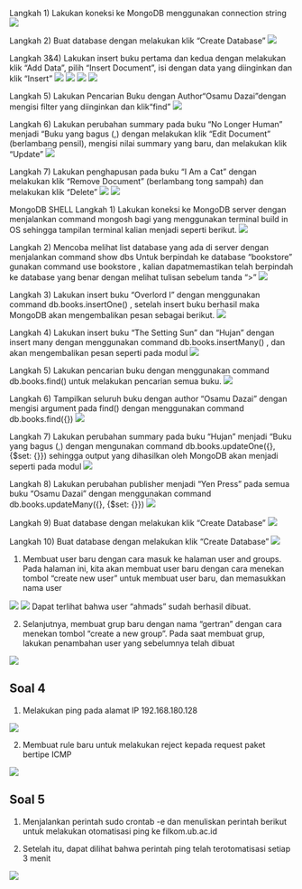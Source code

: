 Langkah 1) Lakukan koneksi ke MongoDB menggunakan connection string
<img src="1.jpg">

Langkah 2) Buat database dengan melakukan klik “Create Database”
<img src="2.jpg">

Langkah 3&4) Lakukan insert buku pertama dan kedua dengan melakukan klik “Add Data”, pilih “Insert
Document”,
isi dengan data yang diinginkan dan klik “Insert”
<img src="3.jpg">
<img src="4.jpg">
<img src="5.jpg">
<img src="6.jpg">

Langkah 5) Lakukan Pencarian Buku dengan Author“Osamu Dazai”dengan mengisi filter
yang diinginkan dan klik“find”
<img src="7.jpg">

Langkah 6) Lakukan perubahan summary pada buku “No Longer Human” menjadi “Buku
yang bagus (<NAMA>,<NIM>) dengan melakukan klik “Edit Document”
(berlambang pensil), mengisi nilai summary yang baru, dan melakukan klik
“Update”
<img src="8.jpg">

Langkah 7) Lakukan penghapusan pada buku “I Am a Cat” dengan melakukan klik
“Remove Document” (berlambang tong sampah) dan melakukan klik “Delete”
<img src="9.jpg">
<img src="10.jpg">


MongoDB SHELL
Langkah 1) Lakukan koneksi ke MongoDB server dengan menjalankan command mongosh bagi yang
menggunakan terminal build in OS sehingga tampilan terminal kalian menjadi seperti
berikut.
<img src="11.jpg">

Langkah 2) Mencoba melihat list database yang ada di server dengan menjalankan command show
dbs
Untuk berpindah ke database “bookstore” gunakan command use bookstore , kalian
dapatmemastikan telah berpindah ke database yang benar dengan melihat tulisan sebelum
tanda “>”
<img src="12.jpg">

Langkah 3) Lakukan insert buku “Overlord I” dengan menggunakan command
db.books.insertOne(<data kalian>) , setelah insert buku berhasil maka MongoDB akan
mengembalikan pesan sebagai berikut.
<img src="13.jpg">

Langkah 4) Lakukan insert buku “The Setting Sun” dan “Hujan” dengan insert many dengan
menggunakan command db.books.insertMany(<data kalian>) , dan akan mengembalikan
pesan seperti pada modul
<img src="14.jpg">

Langkah 5) Lakukan pencarian buku dengan menggunakan command db.books.find() untuk
melakukan pencarian semua buku.
<img src="15.jpg">

Langkah 6) Tampilkan seluruh buku dengan author “Osamu Dazai” dengan mengisi argument pada
find() dengan menggunakan command db.books.find({<filter yang ingin diisi>})
<img src="16.jpg">

Langkah 7) Lakukan perubahan summary pada buku “Hujan” menjadi “Buku yang bagus
(<NAMA>,<NIM>) dengan mengunakan command db.books.updateOne({<filter>},
{$set: {<data yang akan di update>}}) sehingga output yang dihasilkan oleh MongoDB
akan menjadi seperti pada modul
<img src="17.jpg">

Langkah 8) Lakukan perubahan publisher menjadi “Yen Press” pada semua buku “Osamu Dazai”
dengan menggunakan command db.books.updateMany({<filter>}, {$set: {<data yang
akan di update>}})
<img src="18.jpg">

Langkah 9) Buat database dengan melakukan klik “Create Database”
<img src="Screenshots/Soal 1/2.jpg">

Langkah 10) Buat database dengan melakukan klik “Create Database”
<img src="Screenshots/Soal 1/2.jpg">









1) Membuat user baru dengan cara masuk ke halaman user and groups. Pada halaman
ini, kita akan membuat user baru dengan cara menekan tombol “create new user” untuk
membuat user baru, dan memasukkan nama user
<img src="Screenshots/Soal 3/10.jpg">
<img src="Screenshots/Soal 3/9.jpg">
Dapat terlihat bahwa user “ahmads” sudah berhasil dibuat.

2) Selanjutnya, membuat grup baru dengan nama “gertran” dengan cara menekan tombol
“create a new group”. Pada saat membuat grup, lakukan penambahan user yang
sebelumnya telah dibuat
<img src="Screenshots/Soal 3/12.jpg">

Soal 4
------------------------------------------------

1) Melakukan ping pada alamat IP 192.168.180.128
<img src="Screenshots/Soal 4/13.jpg">

2) Membuat rule baru untuk melakukan reject kepada request paket bertipe ICMP
<img src="Screenshots/Soal 4/14.jpg">


Soal 5
------------------------------------------------

1) Menjalankan perintah sudo crontab -e dan menuliskan perintah berikut untuk melakukan otomatisasi ping ke filkom.ub.ac.id

2) Setelah itu, dapat dilihat bahwa perintah ping telah terotomatisasi setiap 3 menit
<img src="Screenshots/Soal 5/15.jpg">
